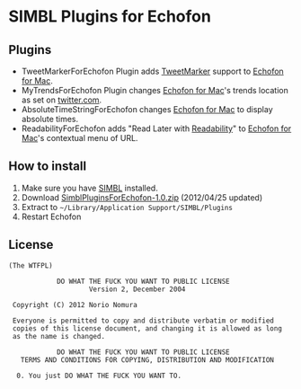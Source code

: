 SIMBL Plugins for Echofon
====================================
Plugins
------- 
- TweetMarkerForEchofon Plugin
adds [TweetMarker](http://tweetmarker.net/) support to [Echofon for Mac](http://www.echofon.com/twitter/mac).
- MyTrendsForEchofon Plugin changes [Echofon for Mac](http://www.echofon.com/twitter/mac)'s trends location as set on [twitter.com](https://twitter.com).
- AbsoluteTimeStringForEchofon changes [Echofon for Mac](http://www.echofon.com/twitter/mac) to display absolute times.
- ReadabilityForEchofon adds "Read Later with [Readability](http://www.readability.com)" to [Echofon for Mac](http://www.echofon.com/twitter/mac)'s contextual menu of URL.

How to install
--------------
1. Make sure you have [SIMBL](http://www.culater.net/software/SIMBL/SIMBL.php) installed.
2. Download [SimblPluginsForEchofon-1.0.zip](http://github.com/downloads/norio-nomura/SimblPluginsForEchofon/SimblPluginsForEchofon-1.0.zip) (2012/04/25 updated)
3. Extract to `~/Library/Application Support/SIMBL/Plugins`
4. Restart Echofon

License
-------
	(The WTFPL)
	
	            DO WHAT THE FUCK YOU WANT TO PUBLIC LICENSE
	                    Version 2, December 2004
	
	 Copyright (C) 2012 Norio Nomura
	
	 Everyone is permitted to copy and distribute verbatim or modified
	 copies of this license document, and changing it is allowed as long
	 as the name is changed.
	
	            DO WHAT THE FUCK YOU WANT TO PUBLIC LICENSE
	   TERMS AND CONDITIONS FOR COPYING, DISTRIBUTION AND MODIFICATION
	
	  0. You just DO WHAT THE FUCK YOU WANT TO.
